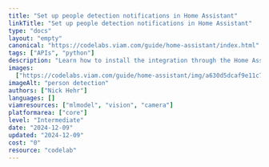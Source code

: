 ```yaml
---
title: "Set up people detection notifications in Home Assistant"
linkTitle: "Set up people detection notifications in Home Assistant"
type: "docs"
layout: "empty"
canonical: "https://codelabs.viam.com/guide/home-assistant/index.html"
tags: ["APIs", "python"]
description: "Learn how to install the integration through the Home Assistant Community Store (HACS) and use a vision service to detect people from a camera connected to Home Assistant."
images:
  ["https://codelabs.viam.com/guide/home-assistant/img/a630d5dcaf9e11c7.png"]
imageAlt: "person detection"
authors: ["Nick Hehr"]
languages: []
viamresources: ["mlmodel", "vision", "camera"]
platformarea: ["core"]
level: "Intermediate"
date: "2024-12-09"
updated: "2024-12-09"
cost: "0"
resource: "codelab"
---
```

